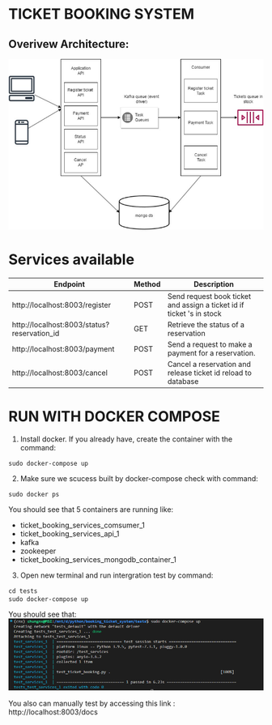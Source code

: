 # TICKET BOOKING SYSTEM
## Overivew Architecture:

![architecture](images/booking_ticket_diagram.jpg)


# Services available
| Endpoint | Method | Description
| --- | --- | --- |
| http://localhost:8003/register | POST | Send request book ticket and assign a ticket id if ticket 's in stock
| http://localhost:8003/status?reservation_id  | GET  | Retrieve the status of a reservation
| http://localhost:8003/payment   | POST  | Send a request to make a payment for a reservation.
| http://localhost:8003/cancel   | POST  | Cancel a reservation and release ticket id  reload to database

# RUN WITH DOCKER COMPOSE

1. Install docker. If you already have, create the container with the command:
```
sudo docker-compose up
```
2. Make sure we scucess built by docker-compose check with command:
```
sudo docker ps
```
You should see that 5 containers are running like:
 - ticket_booking_services_comsumer_1
 - ticket_booking_services_api_1
 - kafka
 - zookeeper
 - ticket_booking_services_mongodb_container_1

3. Open new terminal and run intergration test by command:
```
cd tests
sudo docker-compose up
```
You should see that:
![architecture](images/result_test.png)

You also can manually test by accessing this link : http://localhost:8003/docs